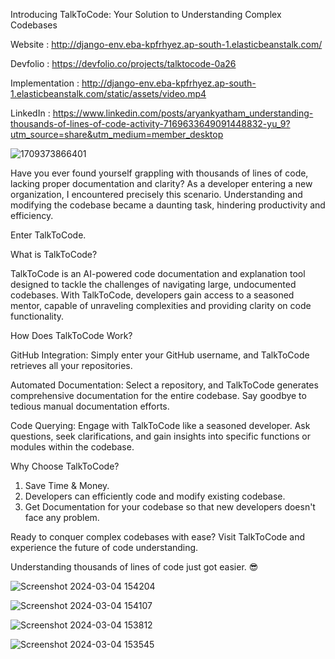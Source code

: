 Introducing TalkToCode: Your Solution to Understanding Complex Codebases


Website : http://django-env.eba-kpfrhyez.ap-south-1.elasticbeanstalk.com/

Devfolio :  https://devfolio.co/projects/talktocode-0a26

Implementation : http://django-env.eba-kpfrhyez.ap-south-1.elasticbeanstalk.com/static/assets/video.mp4

LinkedIn : https://www.linkedin.com/posts/aryankyatham_understanding-thousands-of-lines-of-code-activity-7169633649091448832-yu_9?utm_source=share&utm_medium=member_desktop


![1709373866401](https://github.com/ARYANK-08/codeai/assets/120780784/b4862000-528f-44b2-86eb-dd1191c065bd)

Have you ever found yourself grappling with thousands of lines of code, lacking proper documentation and clarity? As a developer entering a new organization, I encountered precisely this scenario. Understanding and modifying the codebase became a daunting task, hindering productivity and efficiency.



Enter TalkToCode.

What is TalkToCode?

TalkToCode is an AI-powered code documentation and explanation tool designed to tackle the challenges of navigating large, undocumented codebases. With TalkToCode, developers gain access to a seasoned mentor, capable of unraveling complexities and providing clarity on code functionality.

How Does TalkToCode Work?

GitHub Integration: Simply enter your GitHub username, and TalkToCode retrieves all your repositories.

Automated Documentation: Select a repository, and TalkToCode generates comprehensive documentation for the entire codebase. Say goodbye to tedious manual documentation efforts.

Code Querying: Engage with TalkToCode like a seasoned developer. Ask questions, seek clarifications, and gain insights into specific functions or modules within the codebase.

Why Choose TalkToCode?

1. Save Time & Money.
2. Developers can efficiently code and modify existing codebase.
3. Get Documentation for your codebase so that new developers doesn't face any problem. 

Ready to conquer complex codebases with ease? Visit TalkToCode and experience the future of code understanding.

Understanding thousands of lines of code just got easier. 😎

![Screenshot 2024-03-04 154204](https://github.com/ARYANK-08/codeai/assets/120780784/bda49006-4313-4b55-832b-2621f9942318)

![Screenshot 2024-03-04 154107](https://github.com/ARYANK-08/codeai/assets/120780784/7a23d213-7688-4f47-b62b-6a257ea45350)

![Screenshot 2024-03-04 153812](https://github.com/ARYANK-08/codeai/assets/120780784/83faac45-2131-4ea0-8209-659babee87a4)

![Screenshot 2024-03-04 153545](https://github.com/ARYANK-08/codeai/assets/120780784/2358a06c-cd5d-4ce6-9222-a41570f31c67)

